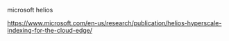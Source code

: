 
microsoft helios

https://www.microsoft.com/en-us/research/publication/helios-hyperscale-indexing-for-the-cloud-edge/
